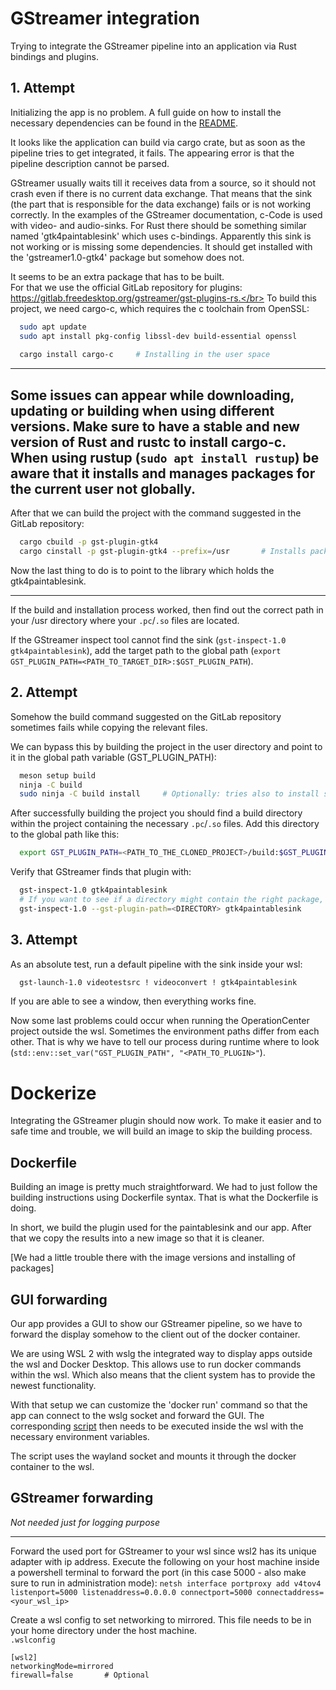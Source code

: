# GStreamer integration

Trying to integrate the GStreamer pipeline into an application via Rust bindings and plugins.

## 1. Attempt

Initializing the app is no problem. A full guide on how to install the necessary dependencies can be found in the [README](README.md).

It looks like the application can build via cargo crate, but as soon as the pipeline tries to get integrated, it fails.
The appearing error is that the pipeline description cannot be parsed.

GStreamer usually waits till it receives data from a source, so it should not crash even if there is no current data exchange. That means that the sink (the part that is responsible for the data exchange) fails or is not working correctly.
In the examples of the GStreamer documentation, c-Code is used with video- and audio-sinks. For Rust there should be something similar named 'gtk4paintablesink' which uses c-bindings.
Apparently this sink is not working or is missing some dependencies.
It should get installed with the 'gstreamer1.0-gtk4' package but somehow does not.

It seems to be an extra package that has to be built.</br>
For that we use the official GitLab repository for plugins: https://gitlab.freedesktop.org/gstreamer/gst-plugins-rs.</br>
To build this project, we need cargo-c, which requires the c toolchain from OpenSSL:
```bash
  sudo apt update
  sudo apt install pkg-config libssl-dev build-essential openssl
  
  cargo install cargo-c     # Installing in the user space
```
---
Some issues can appear while downloading, updating or building when using different versions.
Make sure to have a stable and new version of Rust and rustc to install cargo-c.
When using rustup (`sudo apt install rustup`) be aware that it installs and manages packages for the current user not globally.
---
After that we can build the project with the command suggested in the GitLab repository:
```bash
  cargo cbuild -p gst-plugin-gtk4
  cargo cinstall -p gst-plugin-gtk4 --prefix=/usr       # Installs package system-wide under /usr/...
```
Now the last thing to do is to point to the library which holds the gtk4paintablesink.

---
If the build and installation process worked, then find out the correct path in your /usr directory where your `.pc`/`.so` files are located.

If the GStreamer inspect tool cannot find the sink (`gst-inspect-1.0 gtk4paintablesink`), add the target path to the global path (`export GST_PLUGIN_PATH=<PATH_TO_TARGET_DIR>:$GST_PLUGIN_PATH`).

## 2. Attempt

Somehow the build command suggested on the GitLab repository sometimes fails while copying the relevant files.

We can bypass this by building the project in the user directory and point to it in the global path variable (GST_PLUGIN_PATH):
```bash
  meson setup build
  ninja -C build
  sudo ninja -C build install     # Optionally: tries also to install system wide
```
After successfully building the project you should find a build directory within the project containing the necessary `.pc`/`.so` files.
Add this directory to the global path like this:
```bash
  export GST_PLUGIN_PATH=<PATH_TO_THE_CLONED_PROJECT>/build:$GST_PLUGIN_PATH
```
Verify that GStreamer finds that plugin with:
```bash
  gst-inspect-1.0 gtk4paintablesink
  # If you want to see if a directory might contain the right package, pass the directory as an option
  gst-inspect-1.0 --gst-plugin-path=<DIRECTORY> gtk4paintablesink
```

## 3. Attempt

As an absolute test, run a default pipeline with the sink inside your wsl:
```bash
  gst-launch-1.0 videotestsrc ! videoconvert ! gtk4paintablesink
```
If you are able to see a window, then everything works fine.

Now some last problems could occur when running the OperationCenter project outside the wsl.
Sometimes the environment paths differ from each other.
That is why we have to tell our process during runtime where to look (`std::env::set_var("GST_PLUGIN_PATH", "<PATH_TO_PLUGIN>"`).

# Dockerize

Integrating the GStreamer plugin should now work. 
To make it easier and to safe time and trouble, we will build an image to skip the building process.

## Dockerfile

Building an image is pretty much straightforward. We had to just follow the building instructions using Dockerfile syntax.
That is what the Dockerfile is doing. 

In short, we build the plugin used for the paintablesink and our app.
After that we copy the results into a new image so that it is cleaner.

[We had a little trouble there with the image versions and installing of packages]

## GUI forwarding

Our app provides a GUI to show our GStreamer pipeline, so we have to forward the display somehow to the client out of the docker container.

We are using WSL 2 with wslg the integrated way to display apps outside the wsl and Docker Desktop.
This allows use to run docker commands within the wsl. Which also means that the client system has to provide the newest functionality.

With that setup we can customize the 'docker run' command so that the app can connect to the wslg socket and forward the GUI.
The corresponding [script](run_wslg.sh) then needs to be executed inside the wsl with the necessary environment variables.

The script uses the wayland socket and mounts it through the docker container to the wsl.

## GStreamer forwarding

*Not needed just for logging purpose*

---

Forward the used port for GStreamer to your wsl since wsl2 has its unique adapter with ip address.
Execute the following on your host machine inside a powershell terminal to forward the port (in this case 5000 - also make sure to run in administration mode):
`netsh interface portproxy add v4tov4 listenport=5000 listenaddress=0.0.0.0 connectport=5000 connectaddress=<your_wsl_ip>`

Create a wsl config to set networking to mirrored. This file needs to be in your home directory under the host machine.</br>
`.wslconfig`
```text
[wsl2]
networkingMode=mirrored
firewall=false       # Optional
```
